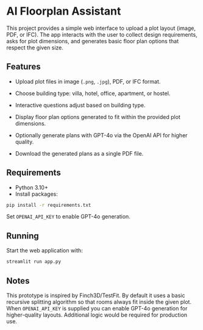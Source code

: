 # AI Floorplan Assistant


This project provides a simple web interface to upload a plot layout (image, PDF, or IFC). The app interacts with the user to collect design requirements, asks for plot dimensions, and generates basic floor plan options that respect the given size.


## Features

- Upload plot files in image (`.png`, `.jpg`), PDF, or IFC format.

- Choose building type: villa, hotel, office, apartment, or hostel.
- Interactive questions adjust based on building type.
- Display floor plan options generated to fit within the provided plot dimensions.
- Optionally generate plans with GPT-4o via the OpenAI API for higher quality.
- Download the generated plans as a single PDF file.


## Requirements

- Python 3.10+
- Install packages:

```bash
pip install -r requirements.txt
```

Set `OPENAI_API_KEY` to enable GPT-4o generation.


## Running

Start the web application with:

```bash
streamlit run app.py
```

## Notes


This prototype is inspired by Finch3D/TestFit. By default it uses a basic recursive splitting algorithm so that rooms always fit inside the given plot. When `OPENAI_API_KEY` is supplied you can enable GPT-4o generation for higher-quality layouts. Additional logic would be required for production use.

